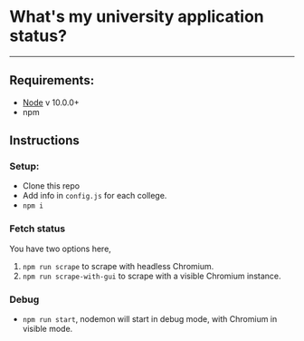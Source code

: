# What's my university application status?
---

## Requirements:
- [Node](https://nodejs.org) v 10.0.0+
- npm

## Instructions

### Setup:
- Clone this repo
- Add info in `config.js` for each college.
- `npm i`

### Fetch status
You have two options here,
1. `npm run scrape` to scrape with headless Chromium.
2. `npm run scrape-with-gui` to scrape with a visible Chromium instance.

### Debug
- `npm run start`, nodemon will start in debug mode, with Chromium in visible mode.